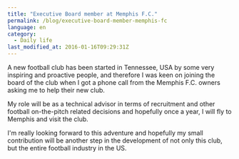 ```yaml
---
title: "Executive Board member at Memphis F.C."
permalink: /blog/executive-board-member-memphis-fc
language: en
category:
  - Daily life
last_modified_at: 2016-01-16T09:29:31Z
---
```


A new football club has been started in Tennessee, USA by some very inspiring and proactive people, and therefore I was keen on joining the board of the club when I got a phone call from the Memphis F.C. owners asking me to help their new club.

My role will be as a technical advisor in terms of recruitment and other football on-the-pitch related decisions and hopefully once a year, I will fly to Memphis and visit the club.

I'm really looking forward to this adventure and hopefully my small contribution will be another step in the development of not only this club, but the entire football industry in the US.
